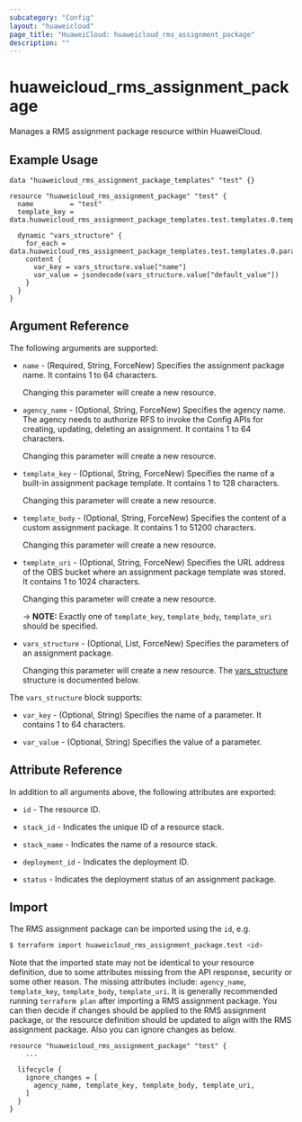 ```yaml
---
subcategory: "Config"
layout: "huaweicloud"
page_title: "HuaweiCloud: huaweicloud_rms_assignment_package"
description: ""
---
```


# huaweicloud_rms_assignment_package

Manages a RMS assignment package resource within HuaweiCloud.

## Example Usage

```hcl
data "huaweicloud_rms_assignment_package_templates" "test" {}

resource "huaweicloud_rms_assignment_package" "test" {
  name         = "test"
  template_key = data.huaweicloud_rms_assignment_package_templates.test.templates.0.template_key

  dynamic "vars_structure" {
    for_each = data.huaweicloud_rms_assignment_package_templates.test.templates.0.parameters
    content {
      var_key = vars_structure.value["name"]
      var_value = jsondecode(vars_structure.value["default_value"])
    }
  }
}
```

## Argument Reference

The following arguments are supported:

* `name` - (Required, String, ForceNew) Specifies the assignment package name. It contains 1 to 64 characters.

  Changing this parameter will create a new resource.

* `agency_name` - (Optional, String, ForceNew) Specifies the agency name. The agency needs to authorize RFS to invoke
  the Config APIs for creating, updating, deleting an assignment. It contains 1 to 64 characters.

  Changing this parameter will create a new resource.

* `template_key` - (Optional, String, ForceNew) Specifies the name of a built-in assignment package template. It
  contains 1 to 128 characters.

  Changing this parameter will create a new resource.

* `template_body` - (Optional, String, ForceNew) Specifies the content of a custom assignment package. It contains 1 to
  51200 characters.

  Changing this parameter will create a new resource.

* `template_uri` - (Optional, String, ForceNew) Specifies the URL address of the OBS bucket where an assignment package
  template was stored. It contains 1 to 1024 characters.

  Changing this parameter will create a new resource.

  -> **NOTE:** Exactly one of `template_key`, `template_body`, `template_uri` should be specified.

* `vars_structure` - (Optional, List, ForceNew) Specifies the parameters of an assignment package.

  Changing this parameter will create a new resource.
The [vars_structure](#AssignmentPackage_VarStructure) structure is documented below.

<a name="AssignmentPackage_VarStructure"></a>
The `vars_structure` block supports:

* `var_key` - (Optional, String) Specifies the name of a parameter. It contains 1 to 64 characters.

* `var_value` - (Optional, String) Specifies the value of a parameter.

## Attribute Reference

In addition to all arguments above, the following attributes are exported:

* `id` - The resource ID.

* `stack_id` - Indicates the unique ID of a resource stack.

* `stack_name` - Indicates the name of a resource stack.

* `deployment_id` - Indicates the deployment ID.

* `status` - Indicates the deployment status of an assignment package.

## Import

The RMS assignment package can be imported using the `id`, e.g.

```bash
$ terraform import huaweicloud_rms_assignment_package.test <id>
```

Note that the imported state may not be identical to your resource definition, due to some attributes missing from the
API response, security or some other reason. The missing attributes include: `agency_name`, `template_key`,
`template_body`, `template_uri`. It is generally recommended running `terraform plan` after importing a RMS assignment
package. You can then decide if changes should be applied to the RMS assignment package, or the resource definition
should be updated to align with the RMS assignment package. Also you can ignore changes as below.

```hcl
resource "huaweicloud_rms_assignment_package" "test" {
    ...

  lifecycle {
    ignore_changes = [
      agency_name, template_key, template_body, template_uri,
    ]
  }
}
```
